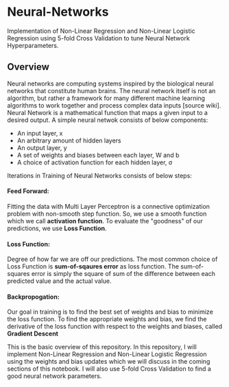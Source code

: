 # Neural-Networks
Implementation of Non-Linear Regression and Non-Linear Logistic Regression using 5-fold Cross Validation to tune Neural Network Hyperparameters.

## Overview

Neural networks are computing systems inspired by the biological neural networks that constitute human brains. The neural network itself is not an algorithm, but rather a framework for many different machine learning algorithms to work together and process complex data inputs [source wiki]. Neural Network is a mathematical function that maps a given input to a desired output. A simple neural netwok consists of below components:

- An input layer, x
- An arbitrary amount of hidden layers
- An output layer, y
- A set of weights and biases between each layer, W and b
- A choice of activation function for each hidden layer, σ

Iterations in Training of Neural Networks consists of below steps:

#### Feed Forward: 
Fitting the data with Multi Layer Perceptron is a connective optimization problem with non-smooth step function. So, we use a smooth function which we call **activation function**. To evaluate the "goodness" of our predictions, we use **Loss Function**.

#### Loss Function:
Degree of how far we are off our predictions. The most common choice of Loss Function is **sum-of-sqaures error** as loss function. The sum-of-squares error is simply the square of sum of the difference between each predicted value and the actual value. 

#### Backpropogation:
Our goal in training is to find the best set of weights and bias to minimize the loss function. To find the appropriate weights and bias, we find the derivative of the loss function with respect to the weights and biases, called **Gradient Descent**

This is the basic overview of this repository. In this repository, I will implement Non-Linear Regression and Non-Linear Logistic Regression using the weights and bias updates which we will discuss in the coming sections of this notebook. I will also use 5-fold Cross Validation to find a good neural network parameters.

